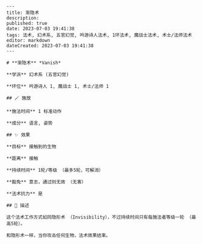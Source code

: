 
    ---
    title: 渐隐术
    description: 
    published: true
    date: 2023-07-03 19:41:38
    tags: 法术, 幻术系, 五官幻觉, 吟游诗人法术, 1环法术, 魔战士法术, 术士/法师法术
    editor: markdown
    dateCreated: 2023-07-03 19:41:38
    ---

    # **渐隐术** *Vanish*

    **学派** 幻术系 (五官幻觉) 

    **环位** 吟游诗人 1, 魔战士 1, 术士/法师 1

    ## 🪄 施放

    **施法时间** 1 标准动作

    **成分** 语言, 姿势

    ## ✨ 效果 

    **目标** 接触到的生物 

    **距离** 接触  

    **持续时间** 1轮/等级 （最多5轮，可解消） 

    **豁免** 意志，通过则无效 （无害）

    **法术抗力** 是

    ## 📖 描述

    这个法术工作方式如同隐形术 （Invisibility），不过持续时间只有每施法者等级一轮 （最高5轮）。

    和隐形术一样，当你攻击任何生物，法术效果结束。
    